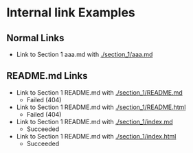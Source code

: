 # Internal link Examples

## Normal Links

- Link to Section 1 aaa.md with [./section_1/aaa.md](./section_1/aaa.md)

## README.md Links

- Link to Section 1 README.md with [./section_1/README.md](./section_1/README.md)
  - Failed (404)
- Link to Section 1 README.md with [./section_1/README.html](./section_1/README.html)
  - Failed (404)
- Link to Section 1 README.md with [./section_1/index.md](./section_1/index.md)
  - Succeeded
- Link to Section 1 README.md with [./section_1/index.html](./section_1/index.html)
  - Succeeded
